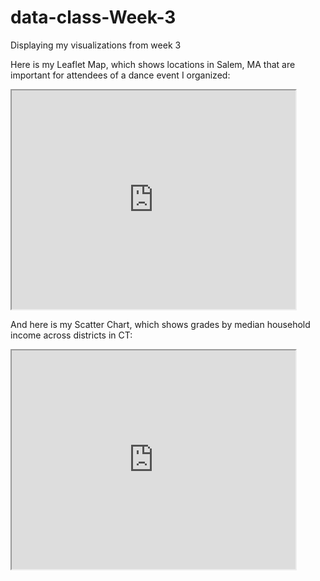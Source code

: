 # data-class-Week-3
Displaying my visualizations from week 3

Here is my Leaflet Map, which shows locations in Salem, MA that are important for attendees of a dance event I organized:


 <iframe width="90%" height="350" src="https://laurdstern.github.io/leaflet-map-simple/"></iframe>
 
 
 And here is my Scatter Chart, which shows grades by median household income across districts in CT:
 
 
  <iframe src="https://laurdstern.github.io/highcharts-scatter-csv/" width="90%" height="350"></iframe>
